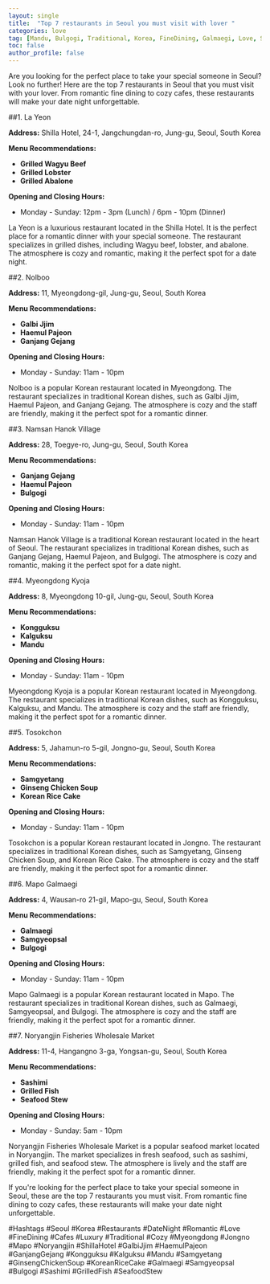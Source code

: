 ```yaml
---
layout: single
title:  "Top 7 restaurants in Seoul you must visit with lover "
categories: love
tag: [Mandu, Bulgogi, Traditional, Korea, FineDining, Galmaegi, Love, Seoul, Romantic, GinsengChickenSoup, Cafes, ShillaHotel, Mapo, Kalguksu, TopRestaurantsinSeoulYouMustVisitwithLover, Cozy, Jongno, Myeongdong, GanjangGejang, Restaurants, Luxury, KoreanRiceCake, Sashimi, SeafoodStew, DateNight, Samgyetang, Samgyeopsal, Kongguksu, Noryangjin, GrilledFish, GalbiJjim, HaemulPajeon, Hashtags]
toc: false
author_profile: false
---
```

Are you looking for the perfect place to take your special someone in Seoul? Look no further! Here are the top 7 restaurants in Seoul that you must visit with your lover. From romantic fine dining to cozy cafes, these restaurants will make your date night unforgettable. 

##1. La Yeon 

**Address:** Shilla Hotel, 24-1, Jangchungdan-ro, Jung-gu, Seoul, South Korea 

**Menu Recommendations:** 
- **Grilled Wagyu Beef** 
- **Grilled Lobster** 
- **Grilled Abalone** 

**Opening and Closing Hours:** 
- Monday - Sunday: 12pm - 3pm (Lunch) / 6pm - 10pm (Dinner) 

La Yeon is a luxurious restaurant located in the Shilla Hotel. It is the perfect place for a romantic dinner with your special someone. The restaurant specializes in grilled dishes, including Wagyu beef, lobster, and abalone. The atmosphere is cozy and romantic, making it the perfect spot for a date night. 

##2. Nolboo

**Address:** 11, Myeongdong-gil, Jung-gu, Seoul, South Korea 

**Menu Recommendations:** 
- **Galbi Jjim** 
- **Haemul Pajeon** 
- **Ganjang Gejang** 

**Opening and Closing Hours:** 
- Monday - Sunday: 11am - 10pm 

Nolboo is a popular Korean restaurant located in Myeongdong. The restaurant specializes in traditional Korean dishes, such as Galbi Jjim, Haemul Pajeon, and Ganjang Gejang. The atmosphere is cozy and the staff are friendly, making it the perfect spot for a romantic dinner. 

##3. Namsan Hanok Village

**Address:** 28, Toegye-ro, Jung-gu, Seoul, South Korea 

**Menu Recommendations:** 
- **Ganjang Gejang** 
- **Haemul Pajeon** 
- **Bulgogi** 

**Opening and Closing Hours:** 
- Monday - Sunday: 11am - 10pm 

Namsan Hanok Village is a traditional Korean restaurant located in the heart of Seoul. The restaurant specializes in traditional Korean dishes, such as Ganjang Gejang, Haemul Pajeon, and Bulgogi. The atmosphere is cozy and romantic, making it the perfect spot for a date night. 

##4. Myeongdong Kyoja 

**Address:** 8, Myeongdong 10-gil, Jung-gu, Seoul, South Korea 

**Menu Recommendations:** 
- **Kongguksu** 
- **Kalguksu** 
- **Mandu** 

**Opening and Closing Hours:** 
- Monday - Sunday: 11am - 10pm 

Myeongdong Kyoja is a popular Korean restaurant located in Myeongdong. The restaurant specializes in traditional Korean dishes, such as Kongguksu, Kalguksu, and Mandu. The atmosphere is cozy and the staff are friendly, making it the perfect spot for a romantic dinner. 

##5. Tosokchon 

**Address:** 5, Jahamun-ro 5-gil, Jongno-gu, Seoul, South Korea 

**Menu Recommendations:** 
- **Samgyetang** 
- **Ginseng Chicken Soup** 
- **Korean Rice Cake** 

**Opening and Closing Hours:** 
- Monday - Sunday: 11am - 10pm 

Tosokchon is a popular Korean restaurant located in Jongno. The restaurant specializes in traditional Korean dishes, such as Samgyetang, Ginseng Chicken Soup, and Korean Rice Cake. The atmosphere is cozy and the staff are friendly, making it the perfect spot for a romantic dinner. 

##6. Mapo Galmaegi 

**Address:** 4, Wausan-ro 21-gil, Mapo-gu, Seoul, South Korea 

**Menu Recommendations:** 
- **Galmaegi** 
- **Samgyeopsal** 
- **Bulgogi** 

**Opening and Closing Hours:** 
- Monday - Sunday: 11am - 10pm 

Mapo Galmaegi is a popular Korean restaurant located in Mapo. The restaurant specializes in traditional Korean dishes, such as Galmaegi, Samgyeopsal, and Bulgogi. The atmosphere is cozy and the staff are friendly, making it the perfect spot for a romantic dinner. 

##7. Noryangjin Fisheries Wholesale Market

**Address:** 11-4, Hangangno 3-ga, Yongsan-gu, Seoul, South Korea 

**Menu Recommendations:** 
- **Sashimi** 
- **Grilled Fish** 
- **Seafood Stew** 

**Opening and Closing Hours:** 
- Monday - Sunday: 5am - 10pm 

Noryangjin Fisheries Wholesale Market is a popular seafood market located in Noryangjin. The market specializes in fresh seafood, such as sashimi, grilled fish, and seafood stew. The atmosphere is lively and the staff are friendly, making it the perfect spot for a romantic dinner. 

If you're looking for the perfect place to take your special someone in Seoul, these are the top 7 restaurants you must visit. From romantic fine dining to cozy cafes, these restaurants will make your date night unforgettable. 

#Hashtags 
#Seoul #Korea #Restaurants #DateNight #Romantic #Love #FineDining #Cafes #Luxury #Traditional #Cozy #Myeongdong #Jongno #Mapo #Noryangjin #ShillaHotel #GalbiJjim #HaemulPajeon #GanjangGejang #Kongguksu #Kalguksu #Mandu #Samgyetang #GinsengChickenSoup #KoreanRiceCake #Galmaegi #Samgyeopsal #Bulgogi #Sashimi #GrilledFish #SeafoodStew